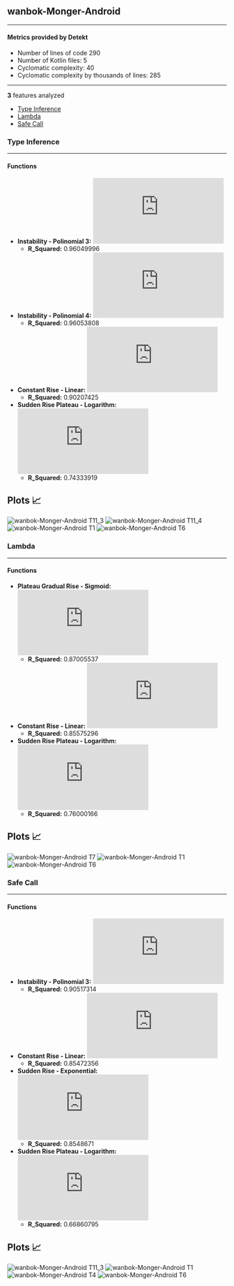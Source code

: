 ## wanbok-Monger-Android
----
#### Metrics provided by Detekt
* Number of lines of code 290
* Number of Kotlin files: 5
* Cyclomatic complexity: 40
* Cyclomatic complexity by thousands of lines: 285 

----
**3** features analyzed

*	<a href="#type_inference">Type Inference</a> 
*	<a href="#lambda">Lambda</a> 
*	<a href="#safe_call">Safe Call</a> 


### <a name="type_inference">Type Inference</a>
----
#### Functions
* **Instability - Polinomial 3:** ![equation](http://latex.codecogs.com/svg.latex?('-0.033755x%5E3%20&plus;0.875903x%5E2%20&plus;%20-3.58544x%20&plus;%2010.367647',))
    * **R_Squared:** 0.96049996
* **Instability - Polinomial 4:** ![equation](http://latex.codecogs.com/svg.latex?-0.000213x%5E4%20&plus;%20-0.026074x%5E3%20&plus;0.785232x%5E2%20&plus;%20-3.19758x%20&plus;%209.929864)
    * **R_Squared:** 0.96053808
* **Constant Rise - Linear:** ![equation](http://latex.codecogs.com/svg.latex?2.526961x%20&plus;%200.845588)
    * **R_Squared:** 0.90207425
* **Sudden Rise Plateau - Logarithm:** ![equation](http://latex.codecogs.com/svg.latex?14.785673%5Clog_%7B3.31284%7D%28x%29%20&plus;%200.0)
    * **R_Squared:** 0.74333919

**Plots** :chart_with_upwards_trend:
-----

![wanbok-Monger-Android T11_3](../plots/wanbok-Monger-Android_type_inference_T11_3.png)
![wanbok-Monger-Android T11_4](../plots/wanbok-Monger-Android_type_inference_T11_4.png)
![wanbok-Monger-Android T1](../plots/wanbok-Monger-Android_type_inference_T1.png)
![wanbok-Monger-Android T6](../plots/wanbok-Monger-Android_type_inference_T6.png)
### <a name="lambda">Lambda</a>
----
#### Functions
* **Plateau Gradual Rise - Sigmoid:** ![equation](http://latex.codecogs.com/svg.latex?%5Cfrac%7B8.785107%7D%7B1%20&plus;%20%5Cepsilon%5E%28-0.382522%28x%20-9.133662%29%29%7D%20&plus;%202.200807)
    * **R_Squared:** 0.87005537
* **Constant Rise - Linear:** ![equation](http://latex.codecogs.com/svg.latex?0.583333x%20&plus;%201.279412)
    * **R_Squared:** 0.85575296
* **Sudden Rise Plateau - Logarithm:** ![equation](http://latex.codecogs.com/svg.latex?4.217891%5Clog_%7B3.539713%7D%28x%29%20&plus;%200.0)
    * **R_Squared:** 0.76000166

**Plots** :chart_with_upwards_trend:
-----

![wanbok-Monger-Android T7](../plots/wanbok-Monger-Android_lambda_T7.png)
![wanbok-Monger-Android T1](../plots/wanbok-Monger-Android_lambda_T1.png)
![wanbok-Monger-Android T6](../plots/wanbok-Monger-Android_lambda_T6.png)
### <a name="safe_call">Safe Call</a>
----
#### Functions
* **Instability - Polinomial 3:** ![equation](http://latex.codecogs.com/svg.latex?('-0.034228x%5E3%20&plus;0.93305x%5E2%20&plus;%20-4.395468x%20&plus;%2011.897059',))
    * **R_Squared:** 0.90517314
* **Constant Rise - Linear:** ![equation](http://latex.codecogs.com/svg.latex?2.610294x%20&plus;%20-0.316176)
    * **R_Squared:** 0.85472356
* **Sudden Rise - Exponential:** ![equation](http://latex.codecogs.com/svg.latex?-1173.895353x%5E%7B1.005263%7D%20&plus;%20-474.193582)
    * **R_Squared:** 0.8548671
* **Sudden Rise Plateau - Logarithm:** ![equation](http://latex.codecogs.com/svg.latex?14.598833%5Clog_%7B3.314265%7D%28x%29%20&plus;%200.0)
    * **R_Squared:** 0.66860795

**Plots** :chart_with_upwards_trend:
-----

![wanbok-Monger-Android T11_3](../plots/wanbok-Monger-Android_safe_call_T11_3.png)
![wanbok-Monger-Android T1](../plots/wanbok-Monger-Android_safe_call_T1.png)
![wanbok-Monger-Android T4](../plots/wanbok-Monger-Android_safe_call_T4.png)
![wanbok-Monger-Android T6](../plots/wanbok-Monger-Android_safe_call_T6.png)
